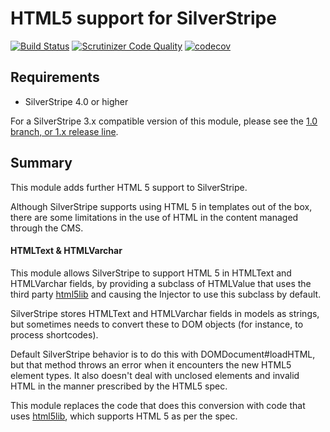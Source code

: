 # HTML5 support for SilverStripe

[![Build Status](https://travis-ci.org/silverstripe/silverstripe-html5.svg?branch=master)](https://travis-ci.org/silverstripe/silverstripe-html5)
[![Scrutinizer Code Quality](https://scrutinizer-ci.com/g/silverstripe/silverstripe-html5/badges/quality-score.png?b=master)](https://scrutinizer-ci.com/g/silverstripe/silverstripe-html5/?branch=master)
[![codecov](https://codecov.io/gh/silverstripe/silverstripe-html5/branch/master/graph/badge.svg)](https://codecov.io/gh/silverstripe/silverstripe-html5)

## Requirements

* SilverStripe 4.0 or higher

For a SilverStripe 3.x compatible version of this module, please see the [1.0 branch, or 1.x release line](https://github.com/silverstripe/silverstripe-html5/tree/1.0#readme).

## Summary

This module adds further HTML 5 support to SilverStripe.

Although SilverStripe supports using HTML 5 in templates out of the box, there are
some limitations in the use of HTML in the content managed through the CMS.

#### HTMLText & HTMLVarchar

This module allows SilverStripe to support HTML 5 in HTMLText and HTMLVarchar fields, by
providing a subclass of HTMLValue that uses the third party [html5lib](https://github.com/html5lib/html5lib-php)
and causing the Injector to use this subclass by default.

SilverStripe stores HTMLText and HTMLVarchar fields in models as strings, but
sometimes needs to convert these to DOM objects (for instance, to process shortcodes).

Default SilverStripe behavior is to do this with DOMDocument#loadHTML, but that method
throws an error when it encounters the new HTML5 element types. It also doesn't deal
with unclosed elements and invalid HTML in the manner prescribed by the HTML5 spec.

This module replaces the code that does this conversion with code that uses [html5lib](https://github.com/html5lib/html5lib-php),
which supports HTML 5 as per the spec.
